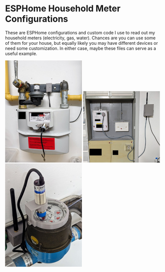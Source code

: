 ESPHome Household Meter Configurations
======================================

These are ESPHome configurations and custom code I use to read out my
household meters (electricity, gas, water). Chances are you can use some of
them for your house, but equally likely you may have different devices or need
some customization. In either case, maybe these files can serve as a useful
example.

<p float="left">
  <a href="gas"><img src="gas/images/gas_meter.jpg" width="250" /></a>
  <a href="electricity"><img src="electricity/images/power_meter.jpg" width="250" /></a>
  <a href="water"><img src="water/images/water_meter.jpg" width="250" /></a>
</p>

